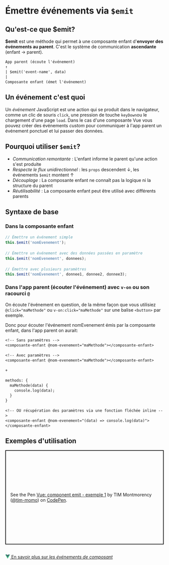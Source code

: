 # Émettre événements via `$emit`

## Qu'est-ce que $emit?

**$emit** est une méthode qui permet à une composante enfant d'**envoyer des événements au parent**. C'est le système de communication **ascendante** (enfant → parent).


```
App parent (écoute l'événement)
↑
| $emit('event-name', data)
|
Composante enfant (émet l'événement)
```

## Un événement c'est quoi

Un *événement* JavaScript est une action qui se produit dans le navigateur, comme un clic de souris `click`, une pression de touche `keyDown`ou le chargement d'une page `load`. Dans le cas d'une composante Vue vous pouvez créer des événements *custom* pour communiquer à l'app parent un événement ponctuel et lui passer des données.

## Pourquoi utiliser `$emit`?

- *Communication remontante* : L'enfant informe le parent qu'une action s'est produite
- *Respecte le flux unidirectionnel* : les `props` descendent ↓, les événements `$emit` montent ↑
- *Découplage* : La composante enfant ne connaît pas la logique ni la structure du parent
- *Réutilisabilité* : La composante enfant peut être utilisé avec différents parents

## Syntaxe de base

### Dans la composante enfant

```javascript
// Émettre un événement simple
this.$emit('nomEvenement');

// Émettre un événement avec des données passées en paramètre
this.$emit('nomEvenement', donnees);

// Émettre avec plusieurs paramètres
this.$emit('nomEvenement', donnee1, donnee2, donnee3);
```

### Dans l'app parent (écouter l'événement) avec `v-on` ou son racourci `@`

On écoute l'événement en question, de la même façon que vous utilisiez `@click="maMethode"` ou `v-on:click="maMethode"` sur une balise `<button>` par exemple.

Donc pour écouter l'événement nomEvenement émis par la composante enfant, dans l'app parent on aurait:

```
<!-- Sans paramètres -->
<composante-enfant @nom-evenement="maMethode"></composante-enfant>

<!-- Avec paramètres -->
<composante-enfant @nom-evenement="maMethode"></composante-enfant>

+

methods: {
  maMethode(data) {
    console.log(data);
  }
}

<!-- OU récupération des paramètres via une fonction fléchée inline -->
<composante-enfant @nom-evenement="(data) => console.log(data)"></composante-enfant>
```


## Exemples d'utilisation

<p class="codepen" data-height="300" data-default-tab="html,result" data-slug-hash="emJKyoa" data-pen-title="Vue: component emit - exemple 1" data-user="tim-momo" style="height: 300px; box-sizing: border-box; display: flex; align-items: center; justify-content: center; border: 2px solid; margin: 1em 0; padding: 1em;">
      <span>See the Pen <a href="https://codepen.io/tim-momo/pen/emJKyoa">
  Vue: component emit - exemple 1</a> by TIM Montmorency (<a href="https://codepen.io/tim-momo">@tim-momo</a>)
  on <a href="https://codepen.io">CodePen</a>.</span>
</p>
<script async src="https://public.codepenassets.com/embed/index.js"></script>


<br>
<a href="https://fr.vuejs.org/guide/components/events" class="md-button "><img src="./assets/logo-vue.svg" style="width: 15px; height: auto;">&nbsp;En savoir plus sur <em>les événements de composant</em></a>
<br>


